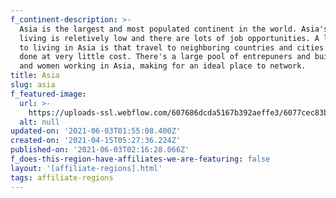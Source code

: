 ```yaml
---
f_continent-description: >-
  Asia is the largest and most populated continent in the world. Asia's cost of
  living is reletively low and there are lots of job opportunities. A large draw
  to living in Asia is that travel to neighboring countries and cities can be
  done at very little cost. There's a large pool of entrepuners and buissnes men
  and women working in Asia, making for an ideal place to network.
title: Asia
slug: asia
f_featured-image:
  url: >-
    https://uploads-ssl.webflow.com/607686dcda5167b392aeffe3/6077cec83b9ec967bb51d0dd_602f64f266962content_global-properties-asia.jpeg
  alt: null
updated-on: '2021-06-03T01:55:08.400Z'
created-on: '2021-04-15T05:27:36.224Z'
published-on: '2021-06-03T02:16:28.066Z'
f_does-this-region-have-affiliates-we-are-featuring: false
layout: '[affiliate-regions].html'
tags: affiliate-regions
---
```



